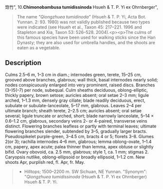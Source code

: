 筇竹",
10.**Chimonobambusa tumidissinoda** Hsueh & T. P. Yi ex Ohrnberger",

> The name *\"Qiongzhuea tumidinoda\"* (Hsueh &amp; T. P. Yi, Acta Bot. Yunnan. 2: 93. 1980) was not validly published because two types were indicated (see Hsueh et al., Taxon 45: 217–221. 1996 and Stapleton and Xia, Taxon 53: 526–528. 2004).&lt;p&gt;&lt;p&gt;The culms of this famous species have been used for walking sticks since the Han Dynasty; they are also used for umbrella handles, and the shoots are eaten as a vegetable.

## Description
Culms 2.5–6 m, 1–3 cm in diam.; internodes green, terete, 15–25 cm, grooved above branches, glabrous; wall thick, basal internodes nearly solid; nodes conspicuously enlarged into very prominent, raised discs. Branches (3–)5(–7) per node, subequal. Culm sheaths deciduous, oblong-elliptic, thickly papery, brown setose; auricles absent; oral setae 2–3 mm; ligule arched, 1–1.3 mm, densely gray ciliate; blade readily deciduous, erect, subulate or subulate-lanceolate, 5–17 mm, glabrous. Leaves 2–4 per ultimate branch; sheath terete, 2–2.5 cm; auricles absent; oral setae several; ligule truncate or arched, short; blade narrowly lanceolate, 5–14 × 0.6–1.2 cm, glabrous, secondary veins 2- or 4-paired, transverse veins distinct. Flowering branches leafless or partly with terminal leaves; ultimate flowering branches slender, subtended by 3–5, gradually larger bracts. Pseudospikelet purple-green, 3–4.5 cm, bracts 4 or 5; florets 3–8. Glumes 2(or 3); rachilla internodes 4–6 mm, glabrous; lemma oblong-ovate, 1–1.4 cm, papery, apex acute; palea thinner than lemma, apex obtuse or slightly bifid. Ovary obovoid, ca. 2.5 mm, glabrous; style 1, ca. 1 mm; stigmas 2. Caryopsis nutlike, oblong-ellipsoid or broadly ellipsoid, 1–1.2 cm. New shoots Apr, purplish red, fl. Apr, fr. May.

> * Hilltops; 1500–2200 m. SW Sichuan, NE Yunnan.
  "Synonym": "*Qiongzhuea tumidissinoda* (Hsueh &amp; T. P. Yi ex Ohrnberger) Hsueh &amp; T. P. Yi.
